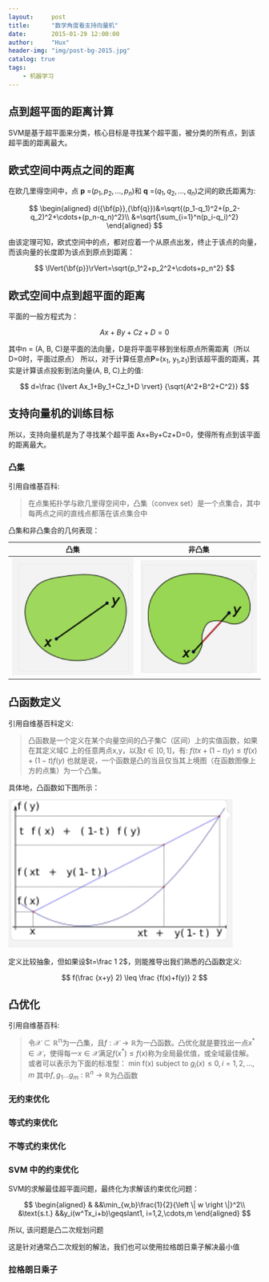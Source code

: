 ```yaml
---
layout:     post
title:      "数学角度看支持向量机"
date:       2015-01-29 12:00:00
author:     "Hux"
header-img: "img/post-bg-2015.jpg"
catalog: true
tags:
    - 机器学习
---
```


## 点到超平面的距离计算
SVM是基于超平面来分类，核心目标是寻找某个超平面，被分类的所有点，到该超平面的距离最大。
## 欧式空间中两点之间的距离
在欧几里得空间中，点 **p** =$(p_1, p_2,\ldots, p_n)$和 **q** =$(q_1, q_2,\ldots,q_n)$之间的欧氏距离为:

$$
\begin{aligned}
d({\bf{p}},{\bf{q}})&=\sqrt{(p_1-q_1)^2+(p_2-q_2)^2+\cdots+(p_n-q_n)^2}\\
                  &=\sqrt{\sum_{i=1}^n(p_i-q_i)^2}
\end{aligned}
$$

由该定理可知，欧式空间中的点，都对应着一个从原点出发，终止于该点的向量，而该向量的长度即为该点到原点到距离：

$$
\lVert{\bf{p}}\rVert=\sqrt{p_1^2+p_2^2+\cdots+p_n^2}
$$

## 欧式空间中点到超平面的距离
平面的一般方程式为：

$$
Ax+By+Cz+D=0
$$

其中n = (A, B, C)是平面的法向量，D是将平面平移到坐标原点所需距离（所以D=0时，平面过原点）
所以，对于计算任意点**P**=(x<sub>1</sub>, y<sub>1</sub>,z<sub>1</sub>)到该超平面的距离，其实是计算该点投影到法向量(A, B, C)上的值:

$$
d=\frac {\lvert Ax_1+By_1+Cz_1+D \rvert} {\sqrt{A^2+B^2+C^2}}
$$

## 支持向量机的训练目标
所以，支持向量机是为了寻找某个超平面 Ax+By+Cz+D=0，使得所有点到该平面的距离最大。

### 凸集
引用自维基百科:
>在点集拓扑学与欧几里得空间中，凸集（convex set）是一个点集合，其中每两点之间的直线点都落在该点集合中

凸集和非凸集合的几何表现：

|凸集|非凸集|
|:-------------------------:|:-------------------------:|
|![post_convex_img.png](/img/in-post/post_convex_img.png)|![post_non_convex.png](/img/in-post/post_non_convex.png)|

## 凸函数定义
引用自维基百科定义:
>凸函数是一个定义在某个向量空间的凸子集C（区间）上的实值函数，如果在其定义域C 上的任意两点x,y，以及$t \in [0,1]$，有:
$f(tx+(1-t)y) \leq tf(x)+(1-t)f(y)$
也就是说，一个函数是凸的当且仅当其上境图（在函数图像上方的点集）为一个凸集。

具体地，凸函数如下图所示：

![post_convex_function.png](/img/in-post/post_convex_function.png)

定义比较抽象，但如果设$t=\frac 1 2$，则能推导出我们熟悉的凸函数定义:

$$
f(\frac {x+y} 2) \leq \frac {f(x)+f(y)} 2
$$

## 凸优化
引用自维基百科:
>令$\mathcal{X}\subset \mathbb{R^n}$为一凸集，且$f:\mathcal {X}\to \mathbb {R}$为一凸函数。凸优化就是要找出一点$x^{\ast}\in {\mathcal {X}}$，使得每一$x\in {\mathcal {X}}$满足$f(x^{\ast })\leq f(x)$称为全局最优值，或全域最佳解。
>或者可以表示为下面的标准型：
>min f(x)
>subject to $g_{i}(x) \leq 0, i=1,2,\ldots,m$
>其中$f,g_{1}\ldots g_{m}:\mathbb {R} ^{n}\rightarrow \mathbb {R}$为凸函数

### 无约束优化
### 等式约束优化
### 不等式约束优化
### SVM 中的约束优化
SVM的求解最佳超平面问题，最终化为求解该约束优化问题：

$$
\begin{aligned}
& &&\min_{w,b}\frac{1}{2}{\left \| w \right \|}^2\\
&\text{s.t.} &&y_i(w^Tx_i+b)\geqslant1, i=1,2,\cdots,m
\end{aligned}
$$

所以, 该问题是凸二次规划问题

这是针对通常凸二次规划的解法，我们也可以使用拉格朗日乘子解决最小值
### 拉格朗日乘子


